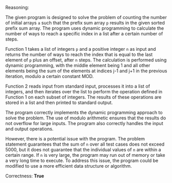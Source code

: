 Reasoning:

The given program is designed to solve the problem of counting the number of initial arrays `a` such that the prefix sum array `p` results in the given sorted prefix sum array. The program uses dynamic programming to calculate the number of ways to reach a specific index in a list after a certain number of steps.

Function 1 takes a list of integers `p` and a positive integer `n` as input and returns the number of ways to reach the index that is equal to the last element of `p` plus an offset, after `n` steps. The calculation is performed using dynamic programming, with the middle element being 1 and all other elements being the sum of the elements at indices j-1 and j+1 in the previous iteration, modulo a certain constant MOD.

Function 2 reads input from standard input, processes it into a list of integers, and then iterates over the list to perform the operation defined in Function 1 on each subset of integers. The results of these operations are stored in a list and then printed to standard output.

The program correctly implements the dynamic programming approach to solve the problem. The use of modulo arithmetic ensures that the results do not overflow for large inputs. The program also correctly handles the input and output operations.

However, there is a potential issue with the program. The problem statement guarantees that the sum of `n` over all test cases does not exceed 5000, but it does not guarantee that the individual values of `n` are within a certain range. If `n` is very large, the program may run out of memory or take a very long time to execute. To address this issue, the program could be modified to use a more efficient data structure or algorithm.

Correctness: **True**